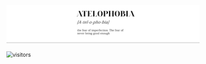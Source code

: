 <h3 align="center">
  <img src="https://raw.githubusercontent.com/MaledKhaoSan/MaledKhaoSan/master/Atelophobia.png" alt="stack"/>
</h3>
<div align="center">

<!--**จริง ๆ แล้วก็แปลไม่ออกหรอก.🥲**  -->
</div>

![visitors](https://visitor-badge.laobi.icu/badge?page_id=MaledKhaoSan)
